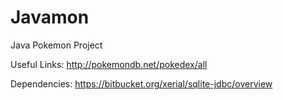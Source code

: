 Javamon
=======

Java Pokemon Project


Useful Links:
http://pokemondb.net/pokedex/all

Dependencies: https://bitbucket.org/xerial/sqlite-jdbc/overview